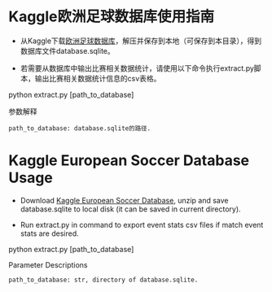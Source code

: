 # Kaggle欧洲足球数据库使用指南

* 从Kaggle下载[欧洲足球数据库](https://www.kaggle.com/hugomathien/soccer)，解压并保存到本地（可保存到本目录），得到数据库文件database.sqlite。

* 若需要从数据库中输出比赛相关数据统计，请使用以下命令执行extract.py脚本，输出比赛相关数据统计信息的csv表格。

python extract.py [path_to_database]
	
参数解释
		
	path_to_database: database.sqlite的路径.


# Kaggle European Soccer Database Usage

* Download [Kaggle European Soccer Database](https://www.kaggle.com/hugomathien/soccer), unzip and save database.sqlite to local disk (it can be saved in current directory).

* Run extract.py in command to export event stats csv files if match event stats are desired.

python extract.py [path_to_database]

Parameter Descriptions

	path_to_database: str, directory of database.sqlite.
